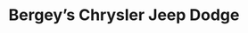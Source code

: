 ---
title: "Bergey’s Chrysler Jeep Dodge"
url: /souderton/bergeys-chrysler-jeep-dodge/
shop: Autohaus
---